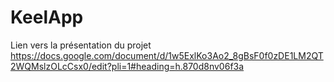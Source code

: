 # KeelApp
Lien vers la présentation du projet
https://docs.google.com/document/d/1w5ExlKo3Ao2_8gBsF0f0zDE1LM2QT2WQMslzOLcCsx0/edit?pli=1#heading=h.870d8nv06f3a
